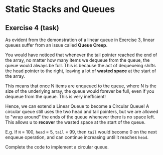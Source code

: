 # Static Stacks and Queues

## Exercise 4 (task)

As evident from the demonstration of a linear queue in Exercise 3, linear queues suffer from an issue called **Queue Creep**.

You would have noticed that whenever the tail pointer reached the end of the array, no matter how many items we dequeue from the queue, the queue would always be full. This is because the act of dequeueing shifts the head pointer to the right, leaving a lot of **wasted space** at the start of the array.

This means that once N items are enqueued to the queue, where N is the size of the underlying array, the queue would forever be full, even if you dequeue from the queue. This is very inefficient!

Hence, we can extend a Linear Queue to become a Circular Queue! A circular queue still uses the two head and tail pointers, but we are allowed to "wrap around" the ends of the queue whenever there is no space left. This allows u to **recover** the wasted space at the start of the queue.

E.g. If `N` = 100, `head` = 5, `tail` = 99, then `tail` would become 0 on the next enqueue operation, and can continue increasing until it reaches `head`.

Complete the code to implement a circular queue.

